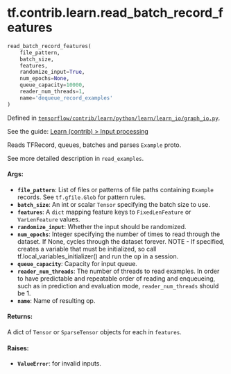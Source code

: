<div itemscope itemtype="http://developers.google.com/ReferenceObject">
<meta itemprop="name" content="tf.contrib.learn.read_batch_record_features" />
</div>

# tf.contrib.learn.read_batch_record_features

``` python
read_batch_record_features(
    file_pattern,
    batch_size,
    features,
    randomize_input=True,
    num_epochs=None,
    queue_capacity=10000,
    reader_num_threads=1,
    name='dequeue_record_examples'
)
```



Defined in [`tensorflow/contrib/learn/python/learn/learn_io/graph_io.py`](https://www.tensorflow.org/code/tensorflow/contrib/learn/python/learn/learn_io/graph_io.py).

See the guide: [Learn (contrib) > Input processing](../../../../../api_guides/python/contrib.learn.md#Input_processing)

Reads TFRecord, queues, batches and parses `Example` proto.

See more detailed description in `read_examples`.

#### Args:

* <b>`file_pattern`</b>: List of files or patterns of file paths containing
      `Example` records. See `tf.gfile.Glob` for pattern rules.
* <b>`batch_size`</b>: An int or scalar `Tensor` specifying the batch size to use.
* <b>`features`</b>: A `dict` mapping feature keys to `FixedLenFeature` or
    `VarLenFeature` values.
* <b>`randomize_input`</b>: Whether the input should be randomized.
* <b>`num_epochs`</b>: Integer specifying the number of times to read through the
    dataset. If None, cycles through the dataset forever. NOTE - If specified,
    creates a variable that must be initialized, so call
    tf.local_variables_initializer() and run the op in a session.
* <b>`queue_capacity`</b>: Capacity for input queue.
* <b>`reader_num_threads`</b>: The number of threads to read examples. In order to have
    predictable and repeatable order of reading and enqueueing, such as in
    prediction and evaluation mode, `reader_num_threads` should be 1.
* <b>`name`</b>: Name of resulting op.


#### Returns:

  A dict of `Tensor` or `SparseTensor` objects for each in `features`.


#### Raises:

* <b>`ValueError`</b>: for invalid inputs.